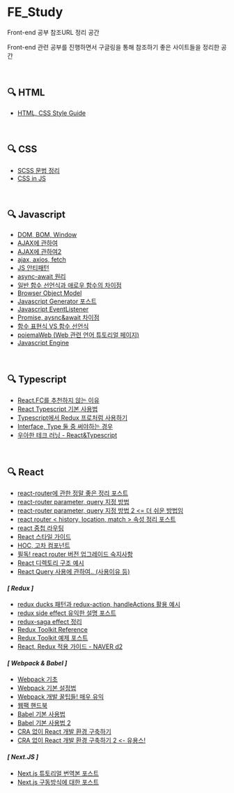 # **FE_Study**
Front-end 공부 참조URL 정리 공간

Front-end 관련 공부를 진행하면서 구글링을 통해 참조하기 좋은 사이트들을 정리한 공간

<br/>

## 🔍 HTML

* [HTML, CSS Style Guide](https://ui.toast.com/fe-guide/ko_HTMLCSS#html-%EB%AC%B8%EC%84%9C-%ED%98%95%EC%8B%9D%EC%9D%84-%EB%AA%85%ED%99%95%ED%95%98%EA%B2%8C-%EC%A7%80%EC%A0%95%ED%95%9C%EB%8B%A4)

<br/>

## 🔍 CSS

* [SCSS 문법 정리](https://soooprmx.com/scsssass-%EB%AC%B8%EB%B2%95-%EC%A0%95%EB%A6%AC/)
* [CSS in JS](https://d0gf00t.tistory.com/22)

<br/>

## 🔍 Javascript

* [DOM, BOM, Window](https://cbw1030.tistory.com/46)
* [AJAX에 관하여](https://kimcoder.tistory.com/113)
* [AJAX에 관하여2](https://velog.io/@gparkkii/whatisajax)
* [ajax, axios, fetch](https://velog.io/@kysung95/%EA%B0%9C%EB%B0%9C%EC%83%81%EC%8B%9D-Ajax%EC%99%80-Axios-%EA%B7%B8%EB%A6%AC%EA%B3%A0-fetch)
* [JS 안티패턴](https://ui.toast.com/fe-guide/ko_ANTI-PATTERN)
* [async-await 원리](https://medium.com/sjk5766/async-await-%EC%9B%90%EB%A6%AC-cc643f18526d)
* [일반 함수 선언식과 애로우 함수의 차이점](https://ponyozzang.tistory.com/452)
* [Browser Object Model](https://gangzzang.tistory.com/entry/%EC%9E%90%EB%B0%94%EC%8A%A4%ED%81%AC%EB%A6%BD%ED%8A%B8JavaScript-%EB%B8%8C%EB%9D%BC%EC%9A%B0%EC%A0%80-%EA%B0%9D%EC%B2%B4-%EB%AA%A8%EB%8D%B8Browser-Object-Model)
* [Javascript Generator 포스트](https://armadillo-dev.github.io/javascript/what-is-generator/)
* [Javascript EventListener](https://www.zerocho.com/category/JavaScript/post/57432d2aa48729787807c3fc)
* [Promise, aysnc&await 차이점](https://velog.io/@pilyeooong/Promise%EC%99%80-asyncawait-%EC%B0%A8%EC%9D%B4%EC%A0%90)
* [함수 표현식 VS 함수 선언식](https://joshua1988.github.io/web-development/javascript/function-expressions-vs-declarations/)
* [poiemaWeb (Web 관련 언어 튜토리얼 페이지)](https://poiemaweb.com/)
* [Javascript Engine](https://velog.io/@ru_bryunak/%EC%9E%90%EB%B0%94%EC%8A%A4%ED%81%AC%EB%A6%BD%ED%8A%B8-%EA%B8%B0%EC%B4%88-1)

<br/>

## 🔍 Typescript

* [React.FC를 추천하지 않는 이유](https://darrengwon.tistory.com/768)
* [React Typescript 기본 사용법](https://darrengwon.tistory.com/165?category=900115)
* [Typescript에서 Redux 프로처럼 사용하기](https://velog.io/@velopert/use-typescript-and-redux-like-a-pro)
* [Interface, Type 둘 중 써야하는 경우](https://luckyyowu.tistory.com/401)
* [우아한 테크 러닝 - React&Typescript](https://velog.io/@wooder2050/%EC%9A%B0%EC%95%84%ED%95%9C-%ED%85%8C%ED%81%AC%EB%9F%AC%EB%8B%9D-ReactTypescript-1%ED%9A%8C%EC%B0%A8)

<br/>

## 🔍 React

* [react-router에 관한 정말 좋은 정리 포스트](https://velopert.com/3417)
* [react-router parameter, query 지정 방법](https://velog.io/@bigbrothershin/%ED%8C%8C%EB%9D%BC%EB%AF%B8%ED%84%B0%EC%99%80-%EC%BF%BC%EB%A6%AC)
* [react-router parameter, query 지정 방법 2 <= 더 쉬운 방법임](https://velog.io/@wiostz98kr/TIL51-l-React-Router-3%ED%83%84)
* [react router < history, location, match > 속성 정리 포스트](https://gongbu-ing.tistory.com/45)
* [react 중첩 라우팅](https://www.daleseo.com/react-router-nested/)
* [React 스타일 가이드](https://code-daniel.tistory.com/29)
* [HOC, 고차 컴포넌트](https://ko.reactjs.org/docs/higher-order-components.html)
* [필독! react router 버전 업그레이드 숙지사항](https://velog.io/@soryeongk/ReactRouterDomV6)
* [React 디렉토리 구조 예시](https://devalice.tistory.com/100)
* [React Query 사용에 관하여.. (사용이유 등)](https://techblog.woowahan.com/6339/)

#### *[ Redux ]*

* [redux ducks 패턴과 redux-action, handleActions 활용 예시](https://velopert.com/3358)
* [redux side effect 유익한 설명 포스트](https://blog.javarouka.me/2019/04/02/redux-saga-1/)
* [redux-saga effect 정리](https://velog.io/@bigbrothershin/Redux-Saga%EC%9D%98-%EC%A0%9C%EB%84%88%EB%A0%88%EC%9D%B4%ED%84%B0-%EC%9D%B4%ED%95%B4%ED%95%98%EA%B8%B0)
* [Redux Toolkit Reference](https://soyoung210.github.io/redux-toolkit/)
* [Redux Toolkit 예제 포스트](https://blog.woolta.com/categories/1/posts/204)
* [React, Redux 적용 가이드 - NAVER d2](https://d2.naver.com/helloworld/1848131)

#### *[ Webpack & Babel ]*

* [Webpack 기초](https://velog.io/@hih0327/Webpack-%EA%B8%B0%EC%B4%88)
* [Webpack 기본 설정법](https://www.daleseo.com/webpack-config/)
* [Webpack 개발 꿀팁들! 매우 유익](http://52.78.22.201/tutorials/translate/webpack-the-confusing-parts/)
* [웹팩 핸드북](https://joshua1988.github.io/webpack-guide/motivation/why-webpack.html#%EC%9B%B9%ED%8C%A9%EC%9D%98-%EB%93%B1%EC%9E%A5-%EB%B0%B0%EA%B2%BD)
* [Babel 기본 사용법](https://javacpro.tistory.com/77)
* [Babel 기본 사용법 2](https://www.daleseo.com/js-babel/)
* [CRA 없이 React 개발 환경 구축하기](https://hapbbying.tistory.com/130)
* [CRA 없이 React 개발 환경 구축하기 2 <- 유용스!](https://365kim.tistory.com/147)

#### *[ Next.JS ]*

* [Next.js 튜토리얼 번역본 포스트](https://jcon.tistory.com/128?category=798379)
* [Next.js 구동방식에 대한 포스트](https://velog.io/@cyranocoding/Next-js-%EA%B5%AC%EB%8F%99%EB%B0%A9%EC%8B%9D-%EA%B3%BC-getInitialProps)
